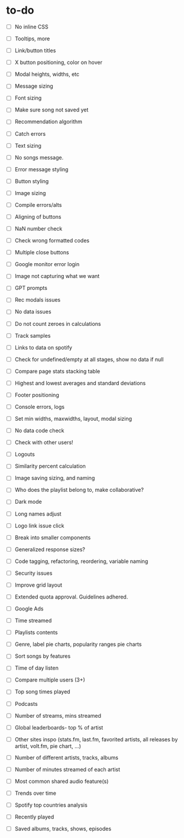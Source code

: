 # to-do

- [ ] No inline CSS  
- [ ] Tooltips, more
- [ ] Link/button titles  
- [ ] X button positioning, color on hover
- [ ] Modal heights, widths, etc
- [ ] Message sizing
- [ ] Font sizing
- [ ] Make sure song not saved yet
- [ ] Recommendation algorithm
- [ ] Catch errors  
- [ ] Text sizing
- [ ] No songs message.
- [ ] Error message styling
- [ ] Button styling
- [ ] Image sizing
- [ ] Compile errors/alts
- [ ] Aligning of buttons
- [ ] NaN number check
- [ ] Check wrong formatted codes
- [ ] Multiple close buttons
- [ ] Google monitor error login
- [ ] Image not capturing what we want
- [ ] GPT prompts  
- [ ] Rec modals issues
- [ ] No data issues
- [ ] Do not count zeroes in calculations
- [ ] Track samples
- [ ] Links to data on spotify
- [ ] Check for undefined/empty at all stages, show no data if null
- [ ] Compare page stats stacking table
- [ ] Highest and lowest averages and standard deviations  
- [ ] Footer positioning
- [ ] Console errors, logs  
- [ ] Set min widths, maxwidths, layout, modal sizing  
- [ ] No data code check
- [ ] Check with other users!
- [ ] Logouts
- [ ] Similarity percent calculation
- [ ] Image saving sizing, and naming  
- [ ] Who does the playlist belong to, make collaborative?
- [ ] Dark mode  
- [ ] Long names adjust
- [ ] Logo link issue click







- [ ] Break into smaller components
- [ ] Generalized response sizes?  
- [ ] Code tagging, refactoring, reordering, variable naming
- [ ] Security issues
- [ ] Improve grid layout
- [ ] Extended quota approval. Guidelines adhered.  
- [ ] Google Ads  

- [ ] Time streamed  
- [ ] Playlists contents  
- [ ] Genre, label pie charts, popularity ranges pie charts
- [ ] Sort songs by features
- [ ] Time of day listen
- [ ] Compare multiple users (3+)
- [ ] Top song times played  
- [ ] Podcasts
- [ ] Number of streams, mins streamed  
- [ ] Global leaderboards- top % of artist  
- [ ] Other sites inspo  (stats.fm, last.fm, favorited artists, all releases by artist, volt.fm, pie chart, ...)
- [ ] Number of different artists, tracks, albums  
- [ ] Number of minutes streamed of each artist  
- [ ] Most common shared audio feature(s)  
- [ ] Trends over time  
- [ ] Spotify top countries analysis
- [ ] Recently played
- [ ] Saved albums, tracks, shows, episodes
